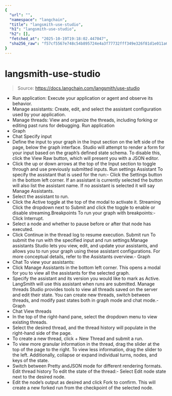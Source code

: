 ```yaml
---
{
  "url": "",
  "namespace": "langchain",
  "title": "langsmith-use-studio",
  "h1": "langsmith-use-studio",
  "h2": [],
  "fetched_at": "2025-10-19T19:18:02.447047",
  "sha256_raw": "f57cf5567e748c54b895724e4a3f77732fff349e326f81d1e011a6552d30b872"
}
---
```


# langsmith-use-studio

> Source: https://docs.langchain.com/langsmith/use-studio

- Run application: Execute your application or agent and observe its behavior.
- Manage assistants: Create, edit, and select the assistant configuration used by your application.
- Manage threads: View and organize the threads, including forking or editing past runs for debugging.
Run application
- Graph
- Chat
Specify input
- Define the input to your graph in the Input section on the left side of the page, below the graph interface. Studio will attempt to render a form for your input based on the graph’s defined state schema. To disable this, click the View Raw button, which will present you with a JSON editor.
- Click the up or down arrows at the top of the Input section to toggle through and use previously submitted inputs.
Run settings
Assistant
To specify the assistant that is used for the run:- Click the Settings button in the bottom left corner. If an assistant is currently selected the button will also list the assistant name. If no assistant is selected it will say Manage Assistants.
- Select the assistant to run.
- Click the Active toggle at the top of the modal to activate it.
Streaming
Click the dropdown next to Submit and click the toggle to enable or disable streaming.Breakpoints
To run your graph with breakpoints:- Click Interrupt.
- Select a node and whether to pause before or after that node has executed.
- Click Continue in the thread log to resume execution.
Submit run
To submit the run with the specified input and run settings:Manage assistants
Studio lets you view, edit, and update your assistants, and allows you to run your graph using these assistant configurations. For more conceptual details, refer to the Assistants overview.- Graph
- Chat
To view your assistants:
- Click Manage Assistants in the bottom left corner. This opens a modal for you to view all the assistants for the selected graph.
- Specify the assistant and its version you would like to mark as Active. LangSmith will use this assistant when runs are submitted.
Manage threads
Studio provides tools to view all threads saved on the server and edit their state. You can create new threads, switch between threads, and modify past states both in graph mode and chat mode.- Graph
- Chat
View threads
- In the top of the right-hand pane, select the dropdown menu to view existing threads.
- Select the desired thread, and the thread history will populate in the right-hand side of the page.
- To create a new thread, click + New Thread and submit a run.
- To view more granular information in the thread, drag the slider at the top of the page to the right. To view less information, drag the slider to the left. Additionally, collapse or expand individual turns, nodes, and keys of the state.
- Switch between
Pretty
andJSON
mode for different rendering formats.
Edit thread history
To edit the state of the thread:- Select Edit node state next to the desired node.
- Edit the node’s output as desired and click Fork to confirm. This will create a new forked run from the checkpoint of the selected node.